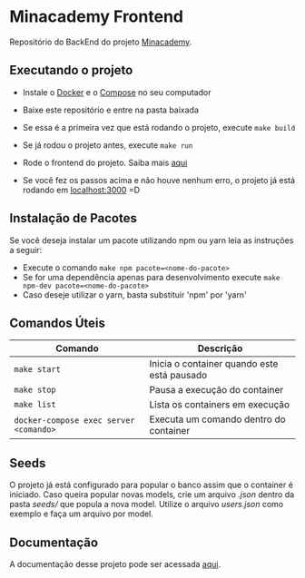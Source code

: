 # Minacademy Frontend

Repositório do BackEnd do projeto [Minacademy](https://github.com/fga-eps-mds/2020.1-Grupo4).

## Executando o projeto

- Instale o [Docker](http://docs.docker.com/get-docker/) e o [Compose](http://docs.docker.com/compose/install/#install-compose) no seu computador

- Baixe este repositório e entre na pasta baixada

- Se essa é a primeira vez que está rodando o projeto, execute `make build`

- Se já rodou o projeto antes, execute `make run`

- Rode o frontend do projeto. Saiba mais [aqui](https://github.com/fga-eps-mds/2020.1-Grupo4-Frontend)

- Se você fez os passos acima e não houve nenhum erro, o projeto já está rodando em [localhost:3000](localhost:3000) =D

## Instalação de Pacotes

Se você deseja instalar um pacote utilizando npm ou yarn leia as instruções a seguir:

- Execute o comando `make npm pacote=<nome-do-pacote>`
- Se for uma dependência apenas para desenvolvimento execute `make npm-dev pacote=<nome-do-pacote>`
- Caso deseje utilizar o yarn, basta substituir 'npm' por 'yarn'

## Comandos Úteis

| Comando                                                 | Descrição                                   |
| ------------------------------------------------------- | ------------------------------------------- |
| `make start`                                            | Inicia o container quando este está pausado |
| `make stop`                                             | Pausa a execução do container               |
| `make list`                                             | Lista os containers em execução             |
| `docker-compose exec server <comando>` | Executa um comando dentro do container      |

## Seeds
O projeto já está configurado para popular o banco assim que o container é iniciado. Caso queira popular novas models, crie um arquivo *.json* dentro da pasta *seeds/* que popula a nova model. Utilize o arquivo *users.json* como exemplo e faça um arquivo por model.


## Documentação

A documentação desse projeto pode ser acessada [aqui](https://fga-eps-mds.github.io/2020.1-Grupo4/).

